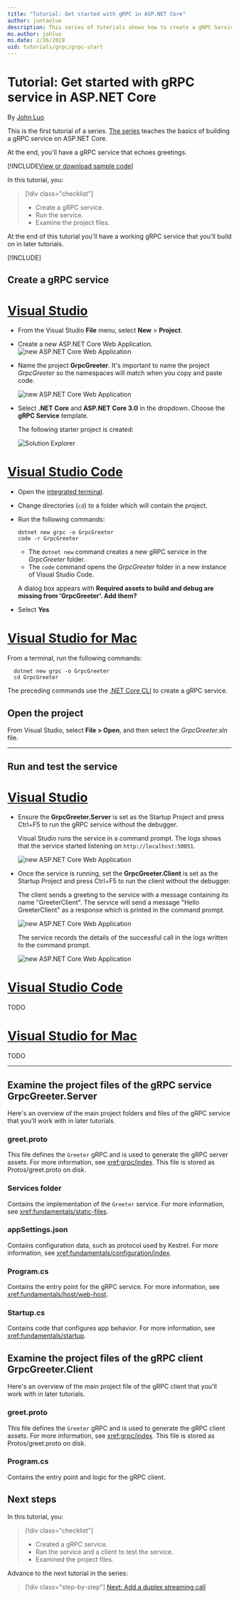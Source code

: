 ```yaml
---
title: "Tutorial: Get started with gRPC in ASP.NET Core"
author: juntaoluo
description: This series of tutorials shows how to create a gRPC Service on ASP.NET Core. Learn how to create a gRPC Service project, edit a proto file, and add an duplex streaming call.
ms.author: johluo
ms.date: 2/26/2019
uid: tutorials/grpc/grpc-start
---
```


# Tutorial: Get started with gRPC service in ASP.NET Core

By [John Luo](https://github.com/juntaoluo)

This is the first tutorial of a series. [The series](xref:tutorials/grpc/index) teaches the basics of building a gRPC service on ASP.NET Core.

At the end, you'll have a gRPC service that echoes greetings.

[!INCLUDE[View or download sample code](~/includes/grpc/download.md)]

In this tutorial, you:

> [!div class="checklist"]
> * Create a gRPC service.
> * Run the service.
> * Examine the project files.

At the end of this tutorial you'll have a working gRPC service that you'll build on in later tutorials.

[!INCLUDE[](~/includes/net-core-prereqs-all-3.0.md)]

## Create a gRPC service

# [Visual Studio](#tab/visual-studio)

* From the Visual Studio **File** menu, select **New** > **Project**.

* Create a new ASP.NET Core Web Application.
  ![new ASP.NET Core Web Application](grpc-start/_static/np_3_0.1.png)

* Name the project **GrpcGreeter**. It's important to name the project *GrpcGreeter* so the namespaces will match when you copy and paste code.

  ![new ASP.NET Core Web Application](grpc-start/_static/np_3_0.2.png)

* Select **.NET Core** and **ASP.NET Core 3.0** in the dropdown. Choose the **gRPC Service** template.

  The following starter project is created:

  ![Solution Explorer](grpc-start/_static/se3.0.png)

# [Visual Studio Code](#tab/visual-studio-code)

* Open the [integrated terminal](https://code.visualstudio.com/docs/editor/integrated-terminal).

* Change directories (`cd`) to a folder which will contain the project.

* Run the following commands:

  ```console
  dotnet new grpc -o GrpcGreeter
  code -r GrpcGreeter
  ```

  * The `dotnet new` command creates a new gRPC service in the *GrpcGreeter* folder.
  * The `code` command opens the *GrpcGreeter* folder in a new instance of Visual Studio Code.

  A dialog box appears with **Required assets to build and debug are missing from 'GrpcGreeter'. Add them?**

* Select **Yes**

# [Visual Studio for Mac](#tab/visual-studio-mac)

From a terminal, run the following commands:

```console
  dotnet new grpc -o GrpcGreeter
  cd GrpcGreeter
```

The preceding commands use the [.NET Core CLI](/dotnet/core/tools/dotnet) to create a gRPC service.

## Open the project

From Visual Studio, select **File > Open**, and then select the *GrpcGreeter.sln* file.

<!-- End of VS tabs -->

---

## Run and test the service

# [Visual Studio](#tab/visual-studio)

* Ensure the **GrpcGreeter.Server** is set as the Startup Project and press Ctrl+F5 to run the gRPC service without the debugger.

  Visual Studio runs the service in a command prompt. The logs shows that the service started listening on `http://localhost:50051`.

  ![new ASP.NET Core Web Application](grpc-start/_static/server_start.png)

* Once the service is running, set the **GrpcGreeter.Client** is set as the Startup Project and press Ctrl+F5 to run the client without the debugger.

  The client sends a greeting to the service with a message containing its name "GreeterClient". The service will send a message "Hello GreeterClient" as a response which is printed in the command prompt.

  ![new ASP.NET Core Web Application](grpc-start/_static/client.png)

  The service records the details of the successful call in the logs written to the command prompt.

  ![new ASP.NET Core Web Application](grpc-start/_static/server_complete.png)

# [Visual Studio Code](#tab/visual-studio-code)

TODO

# [Visual Studio for Mac](#tab/visual-studio-mac)

TODO

<!-- End of VS tabs -->

---

## Examine the project files of the gRPC service GrpcGreeter.Server

Here's an overview of the main project folders and files of the gRPC service that you'll work with in later tutorials.

### greet.proto

This file defines the `Greeter` gRPC and is used to generate the gRPC server assets. For more information, see <xref:grpc/index>. This file is stored as Protos/greet.proto on disk.

### Services folder

Contains the implementation of the `Greeter` service. For more information, see <xref:fundamentals/static-files>.

### appSettings.json

Contains configuration data, such as protocol used by Kestrel. For more information, see <xref:fundamentals/configuration/index>.

### Program.cs

Contains the entry point for the gRPC service. For more information, see <xref:fundamentals/host/web-host>.

### Startup.cs

Contains code that configures app behavior. For more information, see <xref:fundamentals/startup>.

## Examine the project files of the gRPC client GrpcGreeter.Client

Here's an overview of the main project file of the gRPC client that you'll work with in later tutorials.

### greet.proto

This file defines the `Greeter` gRPC and is used to generate the gRPC client assets. For more information, see <xref:grpc/index>. This file is stored as Protos/greet.proto on disk.

### Program.cs

Contains the entry point and logic for the gRPC client.

## Next steps

In this tutorial, you:

> [!div class="checklist"]
> * Created a gRPC service.
> * Ran the service and a client to test the service.
> * Examined the project files.

Advance to the next tutorial in the series:

> [!div class="step-by-step"]
> [Next: Add a duplex streaming call](xref:tutorials/grpc/grpc-duplex-streaming)
